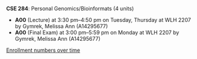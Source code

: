 **CSE 284**: Personal Genomics/Bioinformats (4 units)

- **A00** (Lecture) at 3:30 pm–4:50 pm on Tuesday, Thursday at WLH 2207 by Gymrek, Melissa Ann (A14295677)
- **A00** (Final Exam) at 3:00 pm–5:59 pm on Monday at WLH 2207 by Gymrek, Melissa Ann (A14295677)

[Enrollment numbers over time](./CSE284.tsv)
